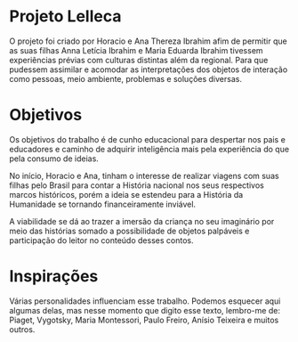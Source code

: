 Projeto Lelleca
===============

O projeto foi criado por Horacio e Ana Thereza Ibrahim afim 
de permitir que as suas filhas Anna Letícia Ibrahim e Maria Eduarda Ibrahim
tivessem experiências prévias com culturas distintas além da regional. Para
que pudessem assimilar e acomodar as interpretações dos objetos de interação
como pessoas, meio ambiente, problemas e soluções diversas.

Objetivos
=========

Os objetivos do trabalho é de cunho educacional para despertar nos pais e 
educadores e caminho de adquirir inteligência mais pela experiência do que
pela consumo de ideias.

No início, Horacio e Ana, tinham o interesse de realizar viagens com suas filhas
pelo Brasil para contar a História nacional nos seus respectivos marcos históricos,
porém a ideia se estendeu para a História da Humanidade se tornando financeiramente
inviável.

A viabilidade se dá ao trazer a imersão da criança no seu imaginário por meio das 
histórias somado a possibilidade de objetos palpáveis e participação do leitor no
conteúdo desses contos.

Inspirações
===========

Várias personalidades influenciam esse trabalho. Podemos esquecer aqui algumas
delas, mas nesse momento que digito esse texto, lembro-me de: Piaget, Vygotsky,
Maria Montessori, Paulo Freiro, Anísio Teixeira e muitos outros.

